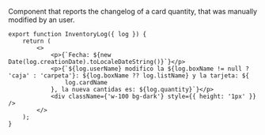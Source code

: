 Component that reports the changelog of a card quantity, that was manually modified by an user.

```tsx
export function InventoryLog({ log }) {
    return (
        <>
            <p>{`Fecha: ${new Date(log.creationDate).toLocaleDateString()}`}</p>
            <p>{`${log.userName} modifico la ${log.boxName != null ? 'caja' : 'carpeta'}: ${log.boxName ?? log.listName} y la tarjeta: ${
                log.cardName
            }, la nueva cantidas es: ${log.quantity}`}</p>
            <div className={'w-100 bg-dark'} style={{ height: '1px' }} />
        </>
    );
}
```